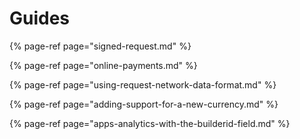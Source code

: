 # Guides

{% page-ref page="signed-request.md" %}

{% page-ref page="online-payments.md" %}

{% page-ref page="using-request-network-data-format.md" %}

{% page-ref page="adding-support-for-a-new-currency.md" %}

{% page-ref page="apps-analytics-with-the-builderid-field.md" %}

